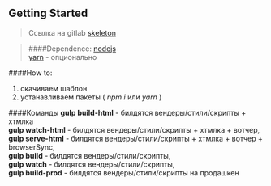 ## Getting Started
> Ссылка на  gitlab [skeleton](https://git.darvins.ru/darvin-cms/skeleton)

>####Dependence:
> [nodejs](https://nodejs.org/en/)  
>  [yarn](https://yarnpkg.com/lang/en/) - опционально

####How to:
1. cкачиваем шаблон
2. устанавливаем пакеты ( *npm i* или *yarn* )

####Команды
**gulp build-html** - билдятся вендеры/стили/скрипты + хтмлка  
**gulp watch-html** - билдятся вендеры/стили/скрипты + хтмлка + вотчер,  
**gulp serve-html** - билдятся вендеры/стили/скрипты + хтмлка + вотчер + browserSync,  
**gulp build**      - билдятся вендеры/стили/скрипты,  
**gulp watch**      - билдятся вендеры/стили/скрипты,  
**gulp build-prod** - билдятся вендеры/стили/скрипты на продашкен  